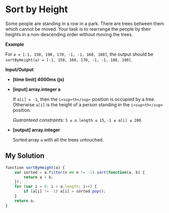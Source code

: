 # Sort by Height
﻿Some people are standing in a row in a park. There are trees between them which cannot be moved. Your task is to rearrange the people by their heights in a non-descending order without moving the trees.

**Example**

For `a = [-1, 150, 190, 170, -1, -1, 160, 180]`, the output should be
`sortByHeight(a) = [-1, 150, 160, 170, -1, -1, 180, 190]`.

**Input/Output**

*   **[time limit] 4000ms (js)**

*   **[input] array.integer a**

    If `a[i] = -1`, then the `i<sup>th</sup>` position is occupied by a tree. Otherwise `a[i]` is the height of a person standing in the `i<sup>th</sup>` position.

    _Guaranteed constraints:_
    `5 ≤ a.length ≤ 15`,
    `-1 ≤ a[i] ≤ 200`.

*   **[output] array.integer**

    Sorted array `a` with all the trees untouched.


## My Solution
```javascript
﻿function sortByHeight(a) {
    var sorted = a.filter(n => n != -1).sort(function(a, b) {
        return a < b;
    });
    for (var i = 0; i < a.length; i++) {
        if (a[i] != -1) a[i] = sorted.pop();
    }
    return a;
}
​
```
